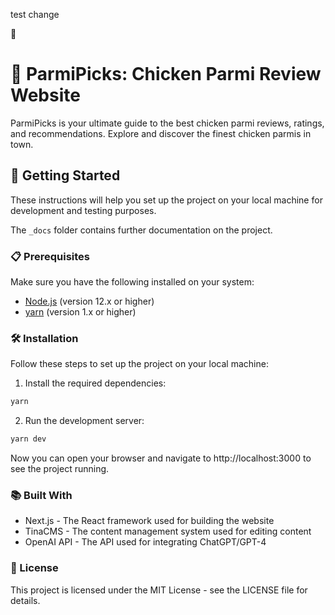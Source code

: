 test change

<!-- Generated by ChatGPT-4 -->

🤖

# 🐔 ParmiPicks: Chicken Parmi Review Website

ParmiPicks is your ultimate guide to the best chicken parmi reviews, ratings, and recommendations. Explore and discover the finest chicken parmis in town.

## 🚀 Getting Started

These instructions will help you set up the project on your local machine for development and testing purposes.

The `_docs` folder contains further documentation on the project.

### 📋 Prerequisites

Make sure you have the following installed on your system:

- [Node.js](https://nodejs.org/en/download/) (version 12.x or higher)
- [yarn](https://yarnpkg.com/getting-started/install) (version 1.x or higher)

### 🛠️ Installation

Follow these steps to set up the project on your local machine:

1. Install the required dependencies:

```bash
yarn
```

2. Run the development server:

```bash
yarn dev
```

Now you can open your browser and navigate to http://localhost:3000 to see the project running.

### 📚 Built With

- Next.js - The React framework used for building the website
- TinaCMS - The content management system used for editing content
- OpenAI API - The API used for integrating ChatGPT/GPT-4

### 📖 License

This project is licensed under the MIT License - see the LICENSE file for details.
